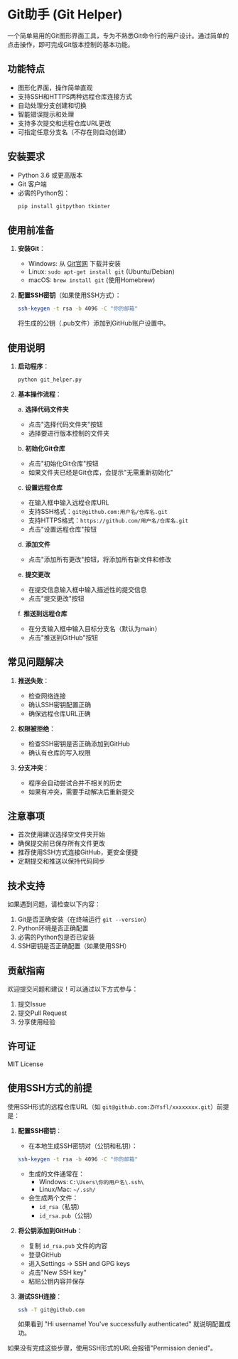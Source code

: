 # Git助手 (Git Helper)

一个简单易用的Git图形界面工具，专为不熟悉Git命令行的用户设计。通过简单的点击操作，即可完成Git版本控制的基本功能。

## 功能特点

- 图形化界面，操作简单直观
- 支持SSH和HTTPS两种远程仓库连接方式
- 自动处理分支创建和切换
- 智能错误提示和处理
- 支持多次提交和远程仓库URL更改
- 可指定任意分支名（不存在则自动创建）

## 安装要求

- Python 3.6 或更高版本
- Git 客户端
- 必需的Python包：
  ```bash
  pip install gitpython tkinter
  ```

## 使用前准备

1. **安装Git**：
   - Windows: 从 [Git官网](https://git-scm.com/download/win) 下载并安装
   - Linux: `sudo apt-get install git` (Ubuntu/Debian)
   - macOS: `brew install git` (使用Homebrew)

2. **配置SSH密钥**（如果使用SSH方式）：
   ```bash
   ssh-keygen -t rsa -b 4096 -C "你的邮箱"
   ```
   将生成的公钥（.pub文件）添加到GitHub账户设置中。

## 使用说明

1. **启动程序**：
   ```bash
   python git_helper.py
   ```

2. **基本操作流程**：

   a. **选择代码文件夹**
   - 点击"选择代码文件夹"按钮
   - 选择要进行版本控制的文件夹

   b. **初始化Git仓库**
   - 点击"初始化Git仓库"按钮
   - 如果文件夹已经是Git仓库，会提示"无需重新初始化"

   c. **设置远程仓库**
   - 在输入框中输入远程仓库URL
   - 支持SSH格式：`git@github.com:用户名/仓库名.git`
   - 支持HTTPS格式：`https://github.com/用户名/仓库名.git`
   - 点击"设置远程仓库"按钮

   d. **添加文件**
   - 点击"添加所有更改"按钮，将添加所有新文件和修改

   e. **提交更改**
   - 在提交信息输入框中输入描述性的提交信息
   - 点击"提交更改"按钮

   f. **推送到远程仓库**
   - 在分支输入框中输入目标分支名（默认为main）
   - 点击"推送到GitHub"按钮

## 常见问题解决

1. **推送失败**：
   - 检查网络连接
   - 确认SSH密钥配置正确
   - 确保远程仓库URL正确

2. **权限被拒绝**：
   - 检查SSH密钥是否正确添加到GitHub
   - 确认有仓库的写入权限

3. **分支冲突**：
   - 程序会自动尝试合并不相关的历史
   - 如果有冲突，需要手动解决后重新提交

## 注意事项

- 首次使用建议选择空文件夹开始
- 确保提交前已保存所有文件更改
- 推荐使用SSH方式连接GitHub，更安全便捷
- 定期提交和推送以保持代码同步

## 技术支持

如果遇到问题，请检查以下内容：
1. Git是否正确安装（在终端运行 `git --version`）
2. Python环境是否正确配置
3. 必需的Python包是否已安装
4. SSH密钥是否正确配置（如果使用SSH）

## 贡献指南

欢迎提交问题和建议！可以通过以下方式参与：
1. 提交Issue
2. 提交Pull Request
3. 分享使用经验

## 许可证

MIT License

## 使用SSH方式的前提

使用SSH形式的远程仓库URL（如 `git@github.com:ZHYsfl/xxxxxxxx.git`）前提是：

1. **配置SSH密钥**：
   - 在本地生成SSH密钥对（公钥和私钥）：
   ```bash
   ssh-keygen -t rsa -b 4096 -C "你的邮箱"
   ```
   - 生成的文件通常在：
     - Windows: `C:\Users\你的用户名\.ssh\`
     - Linux/Mac: `~/.ssh/`
   - 会生成两个文件：
     - `id_rsa`（私钥）
     - `id_rsa.pub`（公钥）

2. **将公钥添加到GitHub**：
   - 复制 `id_rsa.pub` 文件的内容
   - 登录GitHub
   - 进入Settings -> SSH and GPG keys
   - 点击"New SSH key"
   - 粘贴公钥内容并保存

3. **测试SSH连接**：
   ```bash
   ssh -T git@github.com
   ```
   如果看到 "Hi username! You've successfully authenticated" 就说明配置成功。

如果没有完成这些步骤，使用SSH形式的URL会报错"Permission denied"。 